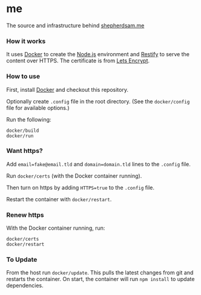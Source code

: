 # me
The source and infrastructure behind [shepherdsam.me](https://shepherdsam.me)

### How it works
It uses [Docker](https://docker.com) to create the [Node.js](https://nodejs.org) environment and [Restify](http://restify.com) to serve the content over HTTPS. The certificate is from [Lets Encrypt](https://letsencrypt.org).

### How to use
First, install [Docker](https://docker.com) and checkout this repository.

Optionally create `.config` file in the root directory. (See the `docker/config` file for available options.)

Run the following:
```
docker/build
docker/run
```

### Want https?
Add `email=fake@email.tld` and `domain=domain.tld` lines to the `.config` file.

Run `docker/certs` (with the Docker container running).

Then turn on https by adding `HTTPS=true` to the `.config` file.

Restart the container with `docker/restart`.

### Renew https
With the Docker container running, run:
```
docker/certs
docker/restart
```

### To Update
From the host run `docker/update`. This pulls the latest changes from git and restarts the container. On start, the container will run `npm install` to update dependencies.
